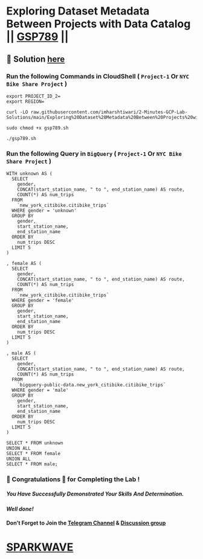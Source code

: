 # Exploring Dataset Metadata Between Projects with Data Catalog || [GSP789](https://www.cloudskillsboost.google/focuses/11034?parent=catalog) ||

## 🔑 Solution [here](https://www.youtube.com/@sparkwave.01)

### Run the following Commands in CloudShell ( `Project-1` Or `NYC Bike Share Project` )

```
export PROJECT_ID_2=
export REGION=
```
```
curl -LO raw.githubusercontent.com/imharshtiwari/2-Minutes-GCP-Lab-Solutions/main/Exploring%20Dataset%20Metadata%20Between%20Projects%20with%20Data%20Catalog/gsp789.sh

sudo chmod +x gsp789.sh

./gsp789.sh
```

### Run the following Query in `BigQuery` ( `Project-1` Or `NYC Bike Share Project` )

```
WITH unknown AS (
  SELECT
    gender,
    CONCAT(start_station_name, " to ", end_station_name) AS route,
    COUNT(*) AS num_trips
  FROM
    `new_york_citibike.citibike_trips`
  WHERE gender = 'unknown'
  GROUP BY
    gender,
    start_station_name,
    end_station_name
  ORDER BY
    num_trips DESC
  LIMIT 5
)

, female AS (
  SELECT
    gender,
    CONCAT(start_station_name, " to ", end_station_name) AS route,
    COUNT(*) AS num_trips
  FROM
    `new_york_citibike.citibike_trips`
  WHERE gender = 'female'
  GROUP BY
    gender,
    start_station_name,
    end_station_name
  ORDER BY
    num_trips DESC
  LIMIT 5
)

, male AS (
  SELECT
    gender,
    CONCAT(start_station_name, " to ", end_station_name) AS route,
    COUNT(*) AS num_trips
  FROM
    `bigquery-public-data.new_york_citibike.citibike_trips`
  WHERE gender = 'male'
  GROUP BY
    gender,
    start_station_name,
    end_station_name
  ORDER BY
    num_trips DESC
  LIMIT 5
)

SELECT * FROM unknown
UNION ALL
SELECT * FROM female
UNION ALL
SELECT * FROM male;
```


### 🐼 Congratulations 🎉 for Completing the Lab !

##### *You Have Successfully Demonstrated Your Skills And Determination.*

#### *Well done!*

#### Don't Forget to Join the [Telegram Channel](https://t.me/sparkwave.01) & [Discussion group](https://t.me/sparkwave.01chats)

# [SPARKWAVE](https://www.youtube.com/@sparkwave.01)
